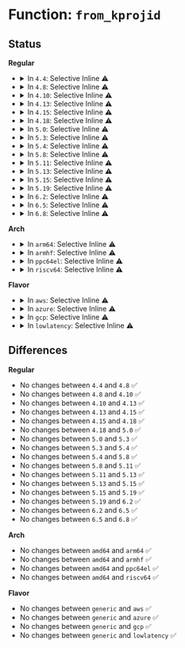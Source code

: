 # Function: <code>from_kprojid</code>

## Status
<b>Regular</b>
<ul>
<li>
<details>
<summary>In <code>4.4</code>: Selective Inline ⚠️</summary>

```c
projid_t from_kprojid(struct user_namespace *targ, kprojid_t kprojid);
```

**Collision:** Unique Global

**Inline:** Selective

**Transformation:** False

**Instances:**

```
In kernel/user_namespace.c (ffffffff8111e1c0)
Location: kernel/user_namespace.c:399
Inline: True
Inline callers:
  - kernel/user_namespace.c:from_kprojid_munged
  - kernel/user_namespace.c:projid_m_show
```
**Symbols:**

```
ffffffff8111e1c0-ffffffff8111e244: from_kprojid (STB_GLOBAL)
```
</details>
</li>
<li>
<details>
<summary>In <code>4.8</code>: Selective Inline ⚠️</summary>

```c
projid_t from_kprojid(struct user_namespace *targ, kprojid_t kprojid);
```

**Collision:** Unique Global

**Inline:** Selective

**Transformation:** False

**Instances:**

```
In kernel/user_namespace.c (ffffffff8112650d)
Location: kernel/user_namespace.c:399
Inline: True
Inline callers:
  - kernel/user_namespace.c:projid_m_show
  - kernel/user_namespace.c:from_kprojid_munged
Direct callers:
  - fs/ext4/inode.c:ext4_do_update_inode
```
**Symbols:**

```
ffffffff81126090-ffffffff81126114: from_kprojid (STB_GLOBAL)
```
</details>
</li>
<li>
<details>
<summary>In <code>4.10</code>: Selective Inline ⚠️</summary>

```c
projid_t from_kprojid(struct user_namespace *targ, kprojid_t kprojid);
```

**Collision:** Unique Global

**Inline:** Selective

**Transformation:** False

**Instances:**

```
In kernel/user_namespace.c (ffffffff8113000a)
Location: kernel/user_namespace.c:445
Inline: True
Inline callers:
  - kernel/user_namespace.c:projid_m_show
  - kernel/user_namespace.c:from_kprojid_munged
Direct callers:
  - fs/ext4/inode.c:ext4_do_update_inode
```
**Symbols:**

```
ffffffff8112fae0-ffffffff8112fb64: from_kprojid (STB_GLOBAL)
```
</details>
</li>
<li>
<details>
<summary>In <code>4.13</code>: Selective Inline ⚠️</summary>

```c
projid_t from_kprojid(struct user_namespace *targ, kprojid_t kprojid);
```

**Collision:** Unique Global

**Inline:** Selective

**Transformation:** False

**Instances:**

```
In kernel/user_namespace.c (ffffffff8113161a)
Location: kernel/user_namespace.c:446
Inline: True
Inline callers:
  - kernel/user_namespace.c:projid_m_show
  - kernel/user_namespace.c:from_kprojid_munged
Direct callers:
  - fs/ext4/inode.c:ext4_do_update_inode
```
**Symbols:**

```
ffffffff811310f0-ffffffff81131174: from_kprojid (STB_GLOBAL)
```
</details>
</li>
<li>
<details>
<summary>In <code>4.15</code>: Selective Inline ⚠️</summary>

```c
projid_t from_kprojid(struct user_namespace *targ, kprojid_t kprojid);
```

**Collision:** Unique Global

**Inline:** Selective

**Transformation:** False

**Instances:**

```
In kernel/user_namespace.c (ffffffff8113e438)
Location: kernel/user_namespace.c:552
Inline: True
Inline callers:
  - kernel/user_namespace.c:projid_m_show
  - kernel/user_namespace.c:from_kprojid_munged
Direct callers:
  - fs/ext4/inode.c:ext4_do_update_inode
```
**Symbols:**

```
ffffffff8113e2d0-ffffffff8113e2e7: from_kprojid (STB_GLOBAL)
```
</details>
</li>
<li>
<details>
<summary>In <code>4.18</code>: Selective Inline ⚠️</summary>

```c
projid_t from_kprojid(struct user_namespace *targ, kprojid_t kprojid);
```

**Collision:** Unique Global

**Inline:** Selective

**Transformation:** False

**Instances:**

```
In kernel/user_namespace.c (ffffffff8114cdca)
Location: kernel/user_namespace.c:552
Inline: True
Inline callers:
  - kernel/user_namespace.c:projid_m_show
  - kernel/user_namespace.c:from_kprojid_munged
Direct callers:
  - fs/ext4/inode.c:ext4_do_update_inode
```
**Symbols:**

```
ffffffff8114cc70-ffffffff8114cc87: from_kprojid (STB_GLOBAL)
```
</details>
</li>
<li>
<details>
<summary>In <code>5.0</code>: Selective Inline ⚠️</summary>

```c
projid_t from_kprojid(struct user_namespace *targ, kprojid_t kprojid);
```

**Collision:** Unique Global

**Inline:** Selective

**Transformation:** False

**Instances:**

```
In kernel/user_namespace.c (ffffffff811599ea)
Location: kernel/user_namespace.c:552
Inline: True
Inline callers:
  - kernel/user_namespace.c:projid_m_show
  - kernel/user_namespace.c:from_kprojid_munged
Direct callers:
  - fs/ext4/inode.c:ext4_do_update_inode
```
**Symbols:**

```
ffffffff81159890-ffffffff811598a7: from_kprojid (STB_GLOBAL)
```
</details>
</li>
<li>
<details>
<summary>In <code>5.3</code>: Selective Inline ⚠️</summary>

```c
projid_t from_kprojid(struct user_namespace *targ, kprojid_t kprojid);
```

**Collision:** Unique Global

**Inline:** Selective

**Transformation:** False

**Instances:**

```
In kernel/user_namespace.c (ffffffff8116613b)
Location: kernel/user_namespace.c:546
Inline: True
Inline callers:
  - kernel/user_namespace.c:projid_m_show
  - kernel/user_namespace.c:from_kprojid_munged
Direct callers:
  - fs/ext4/inode.c:ext4_do_update_inode
```
**Symbols:**

```
ffffffff81165fe0-ffffffff81165ff7: from_kprojid (STB_GLOBAL)
```
</details>
</li>
<li>
<details>
<summary>In <code>5.4</code>: Selective Inline ⚠️</summary>

```c
projid_t from_kprojid(struct user_namespace *targ, kprojid_t kprojid);
```

**Collision:** Unique Global

**Inline:** Selective

**Transformation:** False

**Instances:**

```
In kernel/user_namespace.c (ffffffff81171ffb)
Location: kernel/user_namespace.c:546
Inline: True
Inline callers:
  - kernel/user_namespace.c:projid_m_show
  - kernel/user_namespace.c:from_kprojid_munged
Direct callers:
  - fs/ext4/inode.c:ext4_do_update_inode
  - fs/ext4/ioctl.c:ext4_ioctl
  - fs/ext4/ioctl.c:ext4_fill_fsxattr
```
**Symbols:**

```
ffffffff81171ea0-ffffffff81171eb7: from_kprojid (STB_GLOBAL)
```
</details>
</li>
<li>
<details>
<summary>In <code>5.8</code>: Selective Inline ⚠️</summary>

```c
projid_t from_kprojid(struct user_namespace *targ, kprojid_t kprojid);
```

**Collision:** Unique Global

**Inline:** Selective

**Transformation:** False

**Instances:**

```
In kernel/user_namespace.c (ffffffff81183cdb)
Location: kernel/user_namespace.c:546
Inline: True
Inline callers:
  - kernel/user_namespace.c:projid_m_show
  - kernel/user_namespace.c:from_kprojid_munged
Direct callers:
  - fs/ext4/ioctl.c:ext4_ioctl
  - fs/ext4/ioctl.c:ext4_fill_fsxattr
```
**Symbols:**

```
ffffffff81183b80-ffffffff81183b97: from_kprojid (STB_GLOBAL)
```
</details>
</li>
<li>
<details>
<summary>In <code>5.11</code>: Selective Inline ⚠️</summary>

```c
projid_t from_kprojid(struct user_namespace *targ, kprojid_t kprojid);
```

**Collision:** Unique Global

**Inline:** Selective

**Transformation:** False

**Instances:**

```
In kernel/user_namespace.c (ffffffff81180a3b)
Location: kernel/user_namespace.c:546
Inline: True
Inline callers:
  - kernel/user_namespace.c:projid_m_show
  - kernel/user_namespace.c:from_kprojid_munged
Direct callers:
  - fs/ext4/ioctl.c:__ext4_ioctl
  - fs/ext4/ioctl.c:ext4_fill_fsxattr
```
**Symbols:**

```
ffffffff811808e0-ffffffff811808f7: from_kprojid (STB_GLOBAL)
```
</details>
</li>
<li>
<details>
<summary>In <code>5.13</code>: Selective Inline ⚠️</summary>

```c
projid_t from_kprojid(struct user_namespace *targ, kprojid_t kprojid);
```

**Collision:** Unique Global

**Inline:** Selective

**Transformation:** False

**Instances:**

```
In kernel/user_namespace.c (ffffffff81181a9b)
Location: kernel/user_namespace.c:547
Inline: True
Inline callers:
  - kernel/user_namespace.c:projid_m_show
  - kernel/user_namespace.c:from_kprojid_munged
Direct callers:
  - fs/ext4/ioctl.c:ext4_fileattr_get
```
**Symbols:**

```
ffffffff81181940-ffffffff81181957: from_kprojid (STB_GLOBAL)
```
</details>
</li>
<li>
<details>
<summary>In <code>5.15</code>: Selective Inline ⚠️</summary>

```c
projid_t from_kprojid(struct user_namespace *targ, kprojid_t kprojid);
```

**Collision:** Unique Global

**Inline:** Selective

**Transformation:** False

**Instances:**

```
In kernel/user_namespace.c (ffffffff811a9a3b)
Location: kernel/user_namespace.c:563
Inline: True
Inline callers:
  - kernel/user_namespace.c:projid_m_show
  - kernel/user_namespace.c:from_kprojid_munged
Direct callers:
  - fs/quota/kqid.c:from_kqid
  - fs/ext4/ioctl.c:ext4_fileattr_get
```
**Symbols:**

```
ffffffff811a98e0-ffffffff811a98f7: from_kprojid (STB_GLOBAL)
```
</details>
</li>
<li>
<details>
<summary>In <code>5.19</code>: Selective Inline ⚠️</summary>

```c
projid_t from_kprojid(struct user_namespace *targ, kprojid_t kprojid);
```

**Collision:** Unique Global

**Inline:** Selective

**Transformation:** False

**Instances:**

```
In kernel/user_namespace.c (ffffffff811daeaa)
Location: kernel/user_namespace.c:568
Inline: True
Inline callers:
  - kernel/user_namespace.c:projid_m_show
  - kernel/user_namespace.c:from_kprojid_munged
Direct callers:
  - fs/quota/kqid.c:from_kqid
  - fs/ext4/inode.c:ext4_fill_raw_inode
  - fs/ext4/ioctl.c:ext4_fileattr_get
```
**Symbols:**

```
ffffffff811dad30-ffffffff811dad4f: from_kprojid (STB_GLOBAL)
```
</details>
</li>
<li>
<details>
<summary>In <code>6.2</code>: Selective Inline ⚠️</summary>

```c
projid_t from_kprojid(struct user_namespace *targ, kprojid_t kprojid);
```

**Collision:** Unique Global

**Inline:** Selective

**Transformation:** False

**Instances:**

```
In kernel/user_namespace.c (ffffffff812206ea)
Location: kernel/user_namespace.c:568
Inline: True
Inline callers:
  - kernel/user_namespace.c:projid_m_show
  - kernel/user_namespace.c:from_kprojid_munged
Direct callers:
  - fs/quota/kqid.c:from_kqid
  - fs/ext4/inode.c:ext4_fill_raw_inode
  - fs/ext4/ioctl.c:ext4_fileattr_get
```
**Symbols:**

```
ffffffff81220530-ffffffff8122054f: from_kprojid (STB_GLOBAL)
```
</details>
</li>
<li>
<details>
<summary>In <code>6.5</code>: Selective Inline ⚠️</summary>

```c
projid_t from_kprojid(struct user_namespace *targ, kprojid_t kprojid);
```

**Collision:** Unique Global

**Inline:** Selective

**Transformation:** False

**Instances:**

```
In kernel/user_namespace.c (ffffffff81236a17)
Location: kernel/user_namespace.c:568
Inline: True
Inline callers:
  - kernel/user_namespace.c:projid_m_show
  - kernel/user_namespace.c:from_kprojid_munged
Direct callers:
  - fs/quota/kqid.c:from_kqid
  - fs/ext4/inode.c:ext4_fill_raw_inode
  - fs/ext4/ioctl.c:ext4_fileattr_get
```
**Symbols:**

```
ffffffff81236860-ffffffff8123687f: from_kprojid (STB_GLOBAL)
```
</details>
</li>
<li>
<details>
<summary>In <code>6.8</code>: Selective Inline ⚠️</summary>

```c
projid_t from_kprojid(struct user_namespace *targ, kprojid_t kprojid);
```

**Collision:** Unique Global

**Inline:** Selective

**Transformation:** False

**Instances:**

```
In kernel/user_namespace.c (ffffffff81251c97)
Location: kernel/user_namespace.c:571
Inline: True
Inline callers:
  - kernel/user_namespace.c:projid_m_show
  - kernel/user_namespace.c:from_kprojid_munged
Direct callers:
  - fs/quota/kqid.c:from_kqid
  - fs/ext4/inode.c:ext4_fill_raw_inode
  - fs/ext4/ioctl.c:ext4_fileattr_get
```
**Symbols:**

```
ffffffff81251c00-ffffffff81251c1f: from_kprojid (STB_GLOBAL)
```
</details>
</li>
</ul>
<b>Arch</b>
<ul>
<li>
<details>
<summary>In <code>arm64</code>: Selective Inline ⚠️</summary>

```c
projid_t from_kprojid(struct user_namespace *targ, kprojid_t kprojid);
```

**Collision:** Unique Global

**Inline:** Selective

**Transformation:** False

**Instances:**

```
In kernel/user_namespace.c (ffff8000101e5de0)
Location: kernel/user_namespace.c:546
Inline: True
Inline callers:
  - kernel/user_namespace.c:projid_m_show
  - kernel/user_namespace.c:from_kprojid_munged
Direct callers:
  - fs/ext4/inode.c:ext4_do_update_inode
  - fs/ext4/ioctl.c:ext4_ioctl
  - fs/ext4/ioctl.c:ext4_fill_fsxattr
```
**Symbols:**

```
ffff8000101e5c48-ffff8000101e5c7c: from_kprojid (STB_GLOBAL)
```
</details>
</li>
<li>
<details>
<summary>In <code>armhf</code>: Selective Inline ⚠️</summary>

```c
projid_t from_kprojid(struct user_namespace *targ, kprojid_t kprojid);
```

**Collision:** Unique Global

**Inline:** Selective

**Transformation:** False

**Instances:**

```
In kernel/user_namespace.c (c042670c)
Location: kernel/user_namespace.c:546
Inline: True
Inline callers:
  - kernel/user_namespace.c:projid_m_show
  - kernel/user_namespace.c:from_kprojid_munged
Direct callers:
  - fs/ext4/inode.c:ext4_do_update_inode
  - fs/ext4/ioctl.c:ext4_ioctl
  - fs/ext4/ioctl.c:ext4_fill_fsxattr
```
**Symbols:**

```
c0426598-c04265b8: from_kprojid (STB_GLOBAL)
```
</details>
</li>
<li>
<details>
<summary>In <code>ppc64el</code>: Selective Inline ⚠️</summary>

```c
projid_t from_kprojid(struct user_namespace *targ, kprojid_t kprojid);
```

**Collision:** Unique Global

**Inline:** Selective

**Transformation:** False

**Instances:**

```
In kernel/user_namespace.c (c000000000256544)
Location: kernel/user_namespace.c:546
Inline: True
Inline callers:
  - kernel/user_namespace.c:projid_m_show
  - kernel/user_namespace.c:from_kprojid_munged
Direct callers:
  - fs/ext4/inode.c:ext4_do_update_inode
  - fs/ext4/ioctl.c:ext4_ioctl
  - fs/ext4/ioctl.c:ext4_fill_fsxattr
```
**Symbols:**

```
c000000000256320-c00000000025633c: from_kprojid (STB_GLOBAL)
```
</details>
</li>
<li>
<details>
<summary>In <code>riscv64</code>: Selective Inline ⚠️</summary>

```c
projid_t from_kprojid(struct user_namespace *targ, kprojid_t kprojid);
```

**Collision:** Unique Global

**Inline:** Selective

**Transformation:** False

**Instances:**

```
In kernel/user_namespace.c (ffffffe00015b990)
Location: kernel/user_namespace.c:546
Inline: True
Inline callers:
  - kernel/user_namespace.c:projid_m_show
  - kernel/user_namespace.c:from_kprojid_munged
Direct callers:
  - fs/ext4/inode.c:ext4_do_update_inode
  - fs/ext4/ioctl.c:ext4_ioctl
  - fs/ext4/ioctl.c:ext4_fill_fsxattr
```
**Symbols:**

```
ffffffe00015b814-ffffffe00015b84c: from_kprojid (STB_GLOBAL)
```
</details>
</li>
</ul>
<b>Flavor</b>
<ul>
<li>
<details>
<summary>In <code>aws</code>: Selective Inline ⚠️</summary>

```c
projid_t from_kprojid(struct user_namespace *targ, kprojid_t kprojid);
```

**Collision:** Unique Global

**Inline:** Selective

**Transformation:** False

**Instances:**

```
In kernel/user_namespace.c (ffffffff8116a61b)
Location: kernel/user_namespace.c:546
Inline: True
Inline callers:
  - kernel/user_namespace.c:projid_m_show
  - kernel/user_namespace.c:from_kprojid_munged
Direct callers:
  - fs/ext4/inode.c:ext4_do_update_inode
  - fs/ext4/ioctl.c:ext4_ioctl
  - fs/ext4/ioctl.c:ext4_fill_fsxattr
```
**Symbols:**

```
ffffffff8116a4c0-ffffffff8116a4d7: from_kprojid (STB_GLOBAL)
```
</details>
</li>
<li>
<details>
<summary>In <code>azure</code>: Selective Inline ⚠️</summary>

```c
projid_t from_kprojid(struct user_namespace *targ, kprojid_t kprojid);
```

**Collision:** Unique Global

**Inline:** Selective

**Transformation:** False

**Instances:**

```
In kernel/user_namespace.c (ffffffff8115d81b)
Location: kernel/user_namespace.c:546
Inline: True
Inline callers:
  - kernel/user_namespace.c:projid_m_show
  - kernel/user_namespace.c:from_kprojid_munged
Direct callers:
  - fs/ext4/inode.c:ext4_do_update_inode
  - fs/ext4/ioctl.c:ext4_ioctl
  - fs/ext4/ioctl.c:ext4_fill_fsxattr
```
**Symbols:**

```
ffffffff8115d6c0-ffffffff8115d6d7: from_kprojid (STB_GLOBAL)
```
</details>
</li>
<li>
<details>
<summary>In <code>gcp</code>: Selective Inline ⚠️</summary>

```c
projid_t from_kprojid(struct user_namespace *targ, kprojid_t kprojid);
```

**Collision:** Unique Global

**Inline:** Selective

**Transformation:** False

**Instances:**

```
In kernel/user_namespace.c (ffffffff811683eb)
Location: kernel/user_namespace.c:546
Inline: True
Inline callers:
  - kernel/user_namespace.c:projid_m_show
  - kernel/user_namespace.c:from_kprojid_munged
Direct callers:
  - fs/ext4/inode.c:ext4_do_update_inode
  - fs/ext4/ioctl.c:ext4_ioctl
  - fs/ext4/ioctl.c:ext4_fill_fsxattr
```
**Symbols:**

```
ffffffff81168290-ffffffff811682a7: from_kprojid (STB_GLOBAL)
```
</details>
</li>
<li>
<details>
<summary>In <code>lowlatency</code>: Selective Inline ⚠️</summary>

```c
projid_t from_kprojid(struct user_namespace *targ, kprojid_t kprojid);
```

**Collision:** Unique Global

**Inline:** Selective

**Transformation:** False

**Instances:**

```
In kernel/user_namespace.c (ffffffff81175a8b)
Location: kernel/user_namespace.c:546
Inline: True
Inline callers:
  - kernel/user_namespace.c:projid_m_show
  - kernel/user_namespace.c:from_kprojid_munged
Direct callers:
  - fs/ext4/inode.c:ext4_do_update_inode
  - fs/ext4/ioctl.c:ext4_ioctl
  - fs/ext4/ioctl.c:ext4_fill_fsxattr
```
**Symbols:**

```
ffffffff81175930-ffffffff81175947: from_kprojid (STB_GLOBAL)
```
</details>
</li>
</ul>

## Differences
<b>Regular</b>
<ul>
<li>
No changes between <code>4.4</code> and <code>4.8</code> ✅
</li>
<li>
No changes between <code>4.8</code> and <code>4.10</code> ✅
</li>
<li>
No changes between <code>4.10</code> and <code>4.13</code> ✅
</li>
<li>
No changes between <code>4.13</code> and <code>4.15</code> ✅
</li>
<li>
No changes between <code>4.15</code> and <code>4.18</code> ✅
</li>
<li>
No changes between <code>4.18</code> and <code>5.0</code> ✅
</li>
<li>
No changes between <code>5.0</code> and <code>5.3</code> ✅
</li>
<li>
No changes between <code>5.3</code> and <code>5.4</code> ✅
</li>
<li>
No changes between <code>5.4</code> and <code>5.8</code> ✅
</li>
<li>
No changes between <code>5.8</code> and <code>5.11</code> ✅
</li>
<li>
No changes between <code>5.11</code> and <code>5.13</code> ✅
</li>
<li>
No changes between <code>5.13</code> and <code>5.15</code> ✅
</li>
<li>
No changes between <code>5.15</code> and <code>5.19</code> ✅
</li>
<li>
No changes between <code>5.19</code> and <code>6.2</code> ✅
</li>
<li>
No changes between <code>6.2</code> and <code>6.5</code> ✅
</li>
<li>
No changes between <code>6.5</code> and <code>6.8</code> ✅
</li>
</ul>
<b>Arch</b>
<ul>
<li>
No changes between <code>amd64</code> and <code>arm64</code> ✅
</li>
<li>
No changes between <code>amd64</code> and <code>armhf</code> ✅
</li>
<li>
No changes between <code>amd64</code> and <code>ppc64el</code> ✅
</li>
<li>
No changes between <code>amd64</code> and <code>riscv64</code> ✅
</li>
</ul>
<b>Flavor</b>
<ul>
<li>
No changes between <code>generic</code> and <code>aws</code> ✅
</li>
<li>
No changes between <code>generic</code> and <code>azure</code> ✅
</li>
<li>
No changes between <code>generic</code> and <code>gcp</code> ✅
</li>
<li>
No changes between <code>generic</code> and <code>lowlatency</code> ✅
</li>
</ul>
